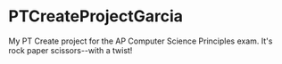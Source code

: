 # PTCreateProjectGarcia
My PT Create project for the AP Computer Science Principles exam. It's rock paper scissors--with a twist!
